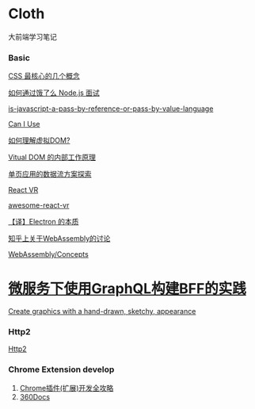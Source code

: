 Cloth
=======

大前端学习笔记

### Basic

[CSS 最核心的几个概念](http://geekplux.com/2014/04/25/several_core_concepts_of_css.html)

[如何通过饿了么 Node.js 面试](https://github.com/ElemeFE/node-interview)

[is-javascript-a-pass-by-reference-or-pass-by-value-language](http://stackoverflow.com/questions/518000/is-javascript-a-pass-by-reference-or-pass-by-value-language)

[Can I Use](http://caniuse.com/)

[如何理解虚拟DOM?](https://www.zhihu.com/question/29504639?sort=created)

[Vitual DOM 的内部工作原理](http://efe.baidu.com/blog/the-inner-workings-of-virtual-dom/)

[单页应用的数据流方案探索](https://zhuanlan.zhihu.com/p/26426054)

[React VR](https://facebook.github.io/react-vr/)

[awesome-react-vr](https://github.com/nikgraf/awesome-react-vr)

[【译】Electron 的本质](https://segmentfault.com/a/1190000007503495)

[知乎上关于WebAssembly的讨论](https://www.zhihu.com/question/31415286)


[WebAssembly/Concepts](https://developer.mozilla.org/zh-CN/docs/WebAssembly/Concepts)

[微服务下使用GraphQL构建BFF的实践](https://mp.weixin.qq.com/s?__biz=MzUxMzcxMzE5Ng==&mid=2247488815&idx=1&sn=36b990788c5d5b867f5a7cc817b3e543&chksm=f951a06cce26297ab086b0b8ab527eda42302adbbd487bfbb4a2939131b9a191c8e2b5a36c2f&mpshare=1&scene=1&srcid=0501hvhlS7n0QPTACwET3H2A&pass_ticket=VmUzE9Bt2eGQIGOJiVh5UTx7J%2FSNxCbrj5Ror51WzX40PVygmrTK4fRfj%2BiTBKOE#rd)
=======
[Create graphics with a hand-drawn, sketchy, appearance](https://github.com/pshihn/rough)

### Http2

[Http2](https://my.oschina.net/u/861562/blog/1823472)

### Chrome Extension develop

1. [Chrome插件(扩展)开发全攻略](https://www.cnblogs.com/liuxianan/p/chrome-plugin-develop.html)
1. [360Docs](http://open.chrome.360.cn/extension_dev/overview.html)
